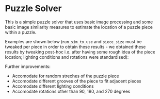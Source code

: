 # Puzzle Solver

This is a simple puzzle solver that uses basic image processing and some basic image similarity measures to estimate the location of a puzzle piece within a puzzle.

Examples are shown below (`num_sim_to_use` and `piece_size` must be tweaked per piece in order to obtain these results - we obtained these results by tweaking post-hoc i.e. after having some rough idea of the piece location; lighting conditions and rotations were standardised):

Further improvements:
- Accomodate for random streches of the puzzle piece
- Accomodate different grooves of the piece to fit adjacent pieces
- Accomodate different lighting conditions
- Accomodate rotations other than 90, 180, and 270 degrees
